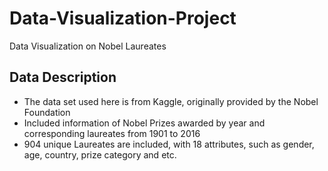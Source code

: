 # Data-Visualization-Project
Data Visualization on Nobel Laureates

## Data Description
- The data set used here is from Kaggle, originally provided by the Nobel Foundation
- Included information of Nobel Prizes awarded by year and corresponding laureates from 1901 to 2016
- 904 unique Laureates are included, with 18 attributes, such as gender, age, country, prize category and etc.
